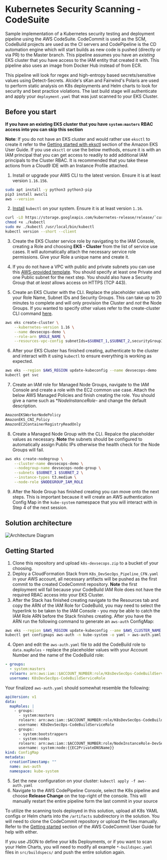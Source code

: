 # Kubernetes Security Scanning - CodeSuite 
Sample implementation of a Kubernetes security testing and deployment pipeline using the AWS CodeSuite. CodeCommit is used as the SCM, CodeBuild projects are used as the CI servers and CodePipeline is the CD automation engine which will start builds as new code is pushed (directly or via PR) to the Master branch. This pipeline assumes you have an *existing* EKS cluster that you have access to the IAM entity that created it with. This pipeline also uses an image from Docker Hub instead of from ECR.

This pipeline will look for regex and high-entropy based secrets/sensitive values using Detect-Secrets. Alcide's sKan and Fairwind's Polaris are used to perform static analysis on K8s deployments and Helm charts to look for security and best practice violations. The last build stage will authenticate and apply your `deployment.yaml` that was just scanned to your EKS Cluster.

## Before you start
**If you have an existing EKS cluster that you have `system:masters` RBAC access into you can skip this section**

**Note**: If you do not have an EKS cluster and would rather use `eksctl` to create it refer to the [Getting started with eksctl](https://docs.aws.amazon.com/eks/latest/userguide/getting-started-eksctl.html) section of the Amazon EKS User Guide. If you use `eksctl` or use the below methods, ensure it is with an IAM principal that you can get access to readily to add additional IAM principals to the Cluster RBAC. It is recommended that you take these actions from a Cloud9 IDE with an Instance Profile attached.

1. Install or upgrade your AWS CLI to the latest version. Ensure it is at least version `1.16.156`.
```bash
sudo apt install -y python3 python3-pip
pip3 install awscli
aws --version
```

2. [Install](https://kubernetes.io/docs/tasks/tools/install-kubectl/) `kubectl` on your system. Ensure it is at least version `1.16`.
```bash
curl -LO https://storage.googleapis.com/kubernetes-release/release/`curl -s https://storage.googleapis.com/kubernetes-release/release/stable.txt`/bin/linux/amd64/kubectl
chmod +x ./kubectl
sudo mv ./kubectl /usr/local/bin/kubectl
kubectl version --short --client
```

3. Create the EKS Cluster service role by navigating to the IAM Console, creating a Role and choosing **EKS - Cluster** from the list of service use cases. It will automatically attach the necessary service role permissions. Give your Role a unique name and create it.

4. If you do not have a VPC with public and private subnets you can use this [AWS-provided template](https://amazon-eks.s3.us-west-2.amazonaws.com/cloudformation/2020-06-10/amazon-eks-vpc-private-subnets.yaml). You should specify at least one Private and one Public subnet for the next step. You should also have a Security Group that *at least* allows access on HTTPS (TCP 443).

5. Create an EKS Cluster with the CLI. Replace the placeholder values with your Role Name, Subnet IDs and Security Groups. This can take up to 20 minutes to complete and will only provision the Cluster and *not* the Node Groups. If you wanted to specify other values refer to the create-cluster CLI command [here](https://docs.aws.amazon.com/cli/latest/reference/eks/create-cluster.html).
```bash
aws eks create-cluster \
    --kubernetes-version 1.16 \
    --name devsecops-demo \
    --role-arn $ROLE_NAME \
    --resources-vpc-config subnetIds=$SUBNET_1,$SUBNET_2,securityGroupIds=$SECURITY_GROUP
```

6. After your EKS Cluster has finished creating, authenticate to the cluster and interact with it using `kubectl` to ensure everything is working as expected.
```bash
aws eks --region $AWS_REGION update-kubeconfig --name devsecops-demo
kubectl get svc
```

7. Create an IAM role for Managed Node Groups, navigate to the IAM Console and create a role with the EC2 common use case. Attach the below AWS Managed Policies and finish creating the role. You should give a name such as **NodeInstanceRole-* and change the default description.
```bash
AmazonEKSWorkerNodePolicy
AmazonEKS_CNI_Policy
AmazonEC2ContainerRegistryReadOnly
```

8. Create a Managed Node Group with the CLI. Repalce the placeholder values as necessary. **Note** the subnets should be configured to automatically assign Public IPs otherwise the health check for the Node Groups will fail.
```bash
aws eks create-nodegroup \
    --cluster-name devsecops-demo \
    --nodegroup-name devsecops-node-group \
    --subnets $SUBNET_1 $SUBNET_2 \
    --instance-types t3.medium \
    --node-role $NODEGROUP_IAM_ROLE
```

9. After the Node Group has finished creating you can move onto the next steps. This is important because it will create an AWS authentication Config Map in the `kube-system` namespace that you will interact with in Step 4 of the next session.

## Solution architecture
![Architecture Diagram](./k8s-pipeline-architecture.jpg)

## Getting Started
1. Clone this repository and upload `k8s-devsecops.zip` to a bucket of your choosing.
2. Deploy a CloudFormation Stack from `K8s_DevSecOps_Pipeline_CFN.yaml` in your AWS account, all necessary artifacts will be pushed as the first commit to the created CodeCommit repository. **Note** the first deployment will fail because your CodeBuild IAM Role does not have the required RBAC access into your EKS Cluster.
3. After the Stack has finished creating navigate to the Resources tab and copy the ARN of the IAM Role for CodeBuild, you may need to select the hyperlink to be taken to the IAM Console - you *may* be able to catch the IAM Role ARN before the Stack finishes creating. After you have the ARN run the following command to generate an `aws-auth` ConfigMap:
```bash
aws eks --region $AWS_REGION update-kubeconfig --ame $AWS_CLUSTER_NAME
kubectl get configmaps aws-auth -n kube-system -o yaml > aws-auth.yaml
```
4. Open and edit the `aws-auth.yaml` file to add the CodeBuild role to `data.mapRoles` - replace the placeholder values with your Account Number and the name of the CodeBuild role:
```yaml
- groups:
  - system:masters
  rolearn: arn:aws:iam::$ACCOUNT_NUMBER:role/K8sDevSecOps-CodeBuildServiceRole
  username: K8sDevSecOps-CodeBuildServiceRole
```
Your finalized `aws-auth.yaml` should somewhat resemble the following:
```yaml
apiVersion: v1
data:
  mapRoles: |
    - groups:
      - system:masters
      rolearn: arn:aws:iam::$ACCOUNT_NUMBER:role/K8sDevSecOps-CodeBuildServiceRole
      username: K8sDevSecOps-CodeBuildServiceRole
    - groups:
      - system:bootstrappers
      - system:nodes
      rolearn: arn:aws:iam::$ACCOUNT_NUMBER:role/NodeInstanceRole-DevSecOps
      username: system:node:{{EC2PrivateDNSName}}
kind: ConfigMap
metadata:
  creationTimestamp: ""
  name: aws-auth
  namespace: kube-system
```
5. Set the new configuration on your cluster: `kubectl apply -f aws-auth.yaml`
6. Navigate to the AWS CodePipeline Console, select the K8s pipeline and choose **Release Change** on the top-right of the console. This will manually restart the entire pipeline form the last commit in your source

To utilize the scanning tools deployed in this solution, upload all K8s YAML configs or Helm charts into the `/artifacts` subdirectory in the solution. You will need to clone the CodeCommit repository or upload the files manually. Refer to the [Getting started](https://docs.aws.amazon.com/codecommit/latest/userguide/getting-started-topnode.html) section of the AWS CodeCommit User Guide for help with either.

If you use JSON to define your k8s Deployments, or if you want to scan your Helm Charts, you will need to modify all example `*-buildspec.yaml` files in `src/buildspecs/` and push the entire solution again.